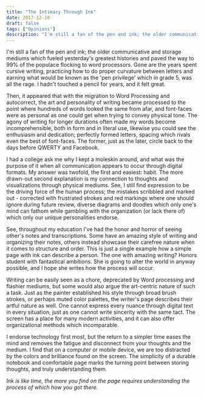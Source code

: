 ```yaml
---
title: "The Intimacy Through Ink"
date: 2017-12-10
draft: false
tags: ["Opinions"]
description: "I'm still a fan of the pen and ink; the older communicative and storage mediums which fueled yesterday's greatest histories and paved the way to 99% of the populace flocking to word processors. Gone are the years spent cursive writing, practicing how to do proper curvature between letters and earning what would be known as the 'pen privilege' which in grade 5, was all the rage. I hadn't touched a pencil for years, and it felt great."
---
```


I'm still a fan of the pen and ink; the older communicative and storage mediums which fueled yesterday's greatest histories and paved the way to 99% of the populace flocking to word processors. Gone are the years spent cursive writing, practicing how to do proper curvature between letters and earning what would be known as the 'pen privilege' which in grade 5, was all the rage. I hadn't touched a pencil for years, and it felt great.

Then, it appeared that with the migration to Word Processing and autocorrect, the art and personality of writing became processed to the point where hundreds of words looked the same from afar, and font-faces were as personal as one could get when trying to convey physical tone. The agony of writing for longer durations often made my words become incomprehensible, both in form and in literal use, likewise you could see the enthusiasm and dedication; perfectly formed letters, spacing which rivals even the best of font-faces. The former, just as the later, circle back to the days before QWERTY and Facebook.

I had a college ask me why I kept a moleskin around, and what was the purpose of it when all communication appears to occur through digital formats. My answer was twofold, the first and easiest: habit. The more drawn-out second explanation is my connection to thoughts and visualizations through physical mediums. See, I still find expression to be the driving force of the human process; the mistakes scribbled and marked out - corrected with frustrated strokes and red markings where one should ignore during future review, diverse diagrams and doodles which only one's mind can fathom while gambling with the organization (or lack there of) which only our unique personalities endorse.

See, throughout my education I've had the honor and horror of seeing other's notes and transcriptions. Some have an amazing style of writing and organizing their notes, others instead showcase their carefree nature when it comes to structure and order. This is just a single example how a simple page with ink can describe a person. The one with amazing writing? Honors student with fantastical ambitions. She is going to alter the world in anyway possible, and I hope she writes how the process will occur.

Writing can be easily seen as a chore, deprecated by Word processing and flashier mediums, but some would also argue the art-centric nature of such a task. Just as the painter established his style through broad brush strokes, or perhaps muted color palettes, the writer's page describes their artful nature as well. One cannot express every nuance through digital text in every situation, just as one cannot write sincerity with the same tact. The screen has a place for many modern activities, and it can also offer organizational methods which incomparable.

I endorse technology first most, but the return to a simpler time eases the mind and removes the fatigue and disconnect from your thoughts and the medium. I find that on a computer or mobile device, we are too distracted by the colors and brilliance found on the screen. The simplicity of a durable notebook and comfortable page marks the turning point between storing thoughts, and truly understanding them.

_Ink is like time, the more you find on the page requires understanding the process of which how you got there._
